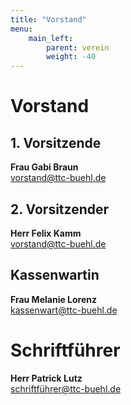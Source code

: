 ```yaml
---
title: "Vorstand"
menu:
    main_left:
        parent: verein
        weight: -40
---
```

# Vorstand

## 1. Vorsitzende
**Frau Gabi Braun**  
[vorstand@ttc-buehl.de](mailto:vorstand@ttc-buehl.de)

## 2. Vorsitzender
**Herr Felix Kamm**  
[vorstand@ttc-buehl.de](mailto:vorstand@ttc-buehl.de)

## Kassenwartin
**Frau Melanie Lorenz**  
[kassenwart@ttc-buehl.de](mailto:kassenwart@ttc-buehl.de)

# Schriftführer
**Herr Patrick Lutz**  
[schriftführer@ttc-buehl.de](mailto:schriftführer@ttc-buehl.de)
